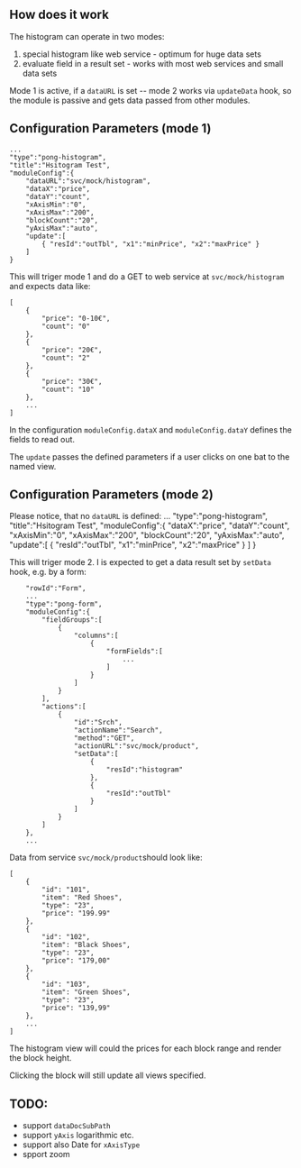 ## How does it work
The histogram can operate in two modes:
1. special histogram like web service - optimum for huge data sets
2. evaluate field in a result set - works with most web services and small data sets 

Mode 1 is active, if a `dataURL` is set -- mode 2 works via `updateData` hook, 
so the module is passive and gets data passed from other modules.

## Configuration Parameters (mode 1)

	...
	"type":"pong-histogram",
	"title":"Hsitogram Test",
	"moduleConfig":{
		"dataURL":"svc/mock/histogram",
		"dataX":"price",
		"dataY":"count",
		"xAxisMin":"0",
		"xAxisMax":"200",
		"blockCount":"20",
		"yAxisMax":"auto",
		"update":[
			{ "resId":"outTbl", "x1":"minPrice", "x2":"maxPrice" }
		]
	}
	
This will triger mode 1 and do a GET to web service at
`svc/mock/histogram` and expects data like:

	[
	    {
	        "price": "0-10€",
	        "count": "0"
	    },
	    {
	        "price": "20€",
	        "count": "2"
	    },
	    {
	        "price": "30€",
	        "count": "10"
	    },
	    ...
	]
	
In the configuration `moduleConfig.dataX` and `moduleConfig.dataY` 
defines the fields to read out.

The `update` passes the defined parameters if a user clicks on
one bat to the named view.
	
## Configuration Parameters (mode 2)
Please notice, that no `dataURL` is defined:
	...
	"type":"pong-histogram",
	"title":"Hsitogram Test",
	"moduleConfig":{
		"dataX":"price",
		"dataY":"count",
		"xAxisMin":"0",
		"xAxisMax":"200",
		"blockCount":"20",
		"yAxisMax":"auto",
		"update":[
			{ "resId":"outTbl", "x1":"minPrice", "x2":"maxPrice" }
		]
	}
	
This will triger mode 2. I is expected to get a data result set by `setData`
hook, e.g. by a form:

		"rowId":"Form",
		...
		"type":"pong-form",
		"moduleConfig":{
			"fieldGroups":[
				{
					"columns":[
						{
							"formFields":[
								...
							]
						}
					]
				}
			],
			"actions":[
				{
					"id":"Srch",
					"actionName":"Search",
					"method":"GET",
					"actionURL":"svc/mock/product",
					"setData":[
						{
							"resId":"histogram"
						},
						{
							"resId":"outTbl"
						}
					]
				}
			]
		}, 
		...

Data from service `svc/mock/product`should look like:

	[
	    {
	        "id": "101",
	        "item": "Red Shoes",
	        "type": "23",
	        "price": "199.99"
	    },
	    {
	        "id": "102",
	        "item": "Black Shoes",
	        "type": "23",
	        "price": "179,00"
	    },
	    {
	        "id": "103",
	        "item": "Green Shoes",
	        "type": "23",
	        "price": "139,99"
	    },
	    ...
	]
	
The histogram view will could the prices for each block range and render the block height. 

Clicking the block will still update all views specified.

## TODO:
- support `dataDocSubPath`
- support `yAxis` logarithmic etc.
- support also Date for `xAxisType`
- spport zoom 